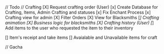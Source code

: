 // Todo 
// Crafting
[X] Request crafting order (User)
[x] Create Database for Crafting, Items, Admin Crafting and statuses
[x] Fix Enchant Process
[x] Crafting view for admin
[X] Filter Orders
[X] View for Blacksmiths
[*] Crafting animation
[X] Business logic for blacksmiths
[X] Crafting history (User)
[*] Add items to the user who requested the item to their inventory

[] Item's receipt and take items
[] Avaialable and Unavailable items for craft

// Gacha

